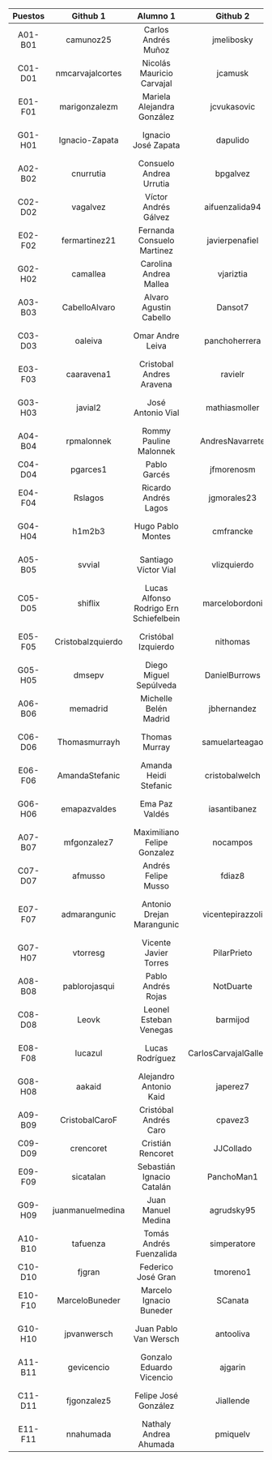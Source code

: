 | Puestos | Github 1 | Alumno 1 | Github 2 | Alumno 2 |
|:-------:|:--------------:|:---------------:|:---------------:|:---------------:|
| A01-B01 | camunoz25 | Carlos Andrés Muñoz | jmelibosky | Joaquín Melibosky |
| C01-D01 | nmcarvajalcortes | Nicolás Mauricio Carvajal | jcamusk | Joaquín Andrés Camus |
| E01-F01 | marigonzalezm | Mariela Alejandra González | jcvukasovic | Javiera Cristina Vukasovic |
| G01-H01 | Ignacio-Zapata | Ignacio José Zapata | dapulido | Diego Andrés Pulido |
| A02-B02 | cnurrutia | Consuelo Andrea Urrutia | bpgalvez | Bernardita Paz Gálvez |
| C02-D02 | vagalvez | Víctor Andrés Gálvez | aifuenzalida94 | Andrés Ignacio Fuenzalida |
| E02-F02 | fermartinez21 | Fernanda Consuelo Martinez | javierpenafiel | Javier Ignacio Peñafiel |
| G02-H02 | camallea | Carolina Andrea Mallea | vjariztia | Vicente Jose Ariztia |
| A03-B03 | CabelloAlvaro | Alvaro Agustin Cabello | Dansot7 | Daniel Eduardo Soto |
| C03-D03 | oaleiva | Omar Andre Leiva | panchoherrera | Francisco Javier Herrera |
| E03-F03 | caaravena1 | Cristobal Andres Aravena | ravielr | Rodrigo Andrés Viel |
| G03-H03 | javial2 | José Antonio Vial | mathiasmoller | Mathias Andrés Moller |
| A04-B04 | rpmalonnek | Rommy Pauline Malonnek | AndresNavarrete | Andrés Ignacio Navarrete |
| C04-D04 | pgarces1 | Pablo Garcés | jfmorenosm | Joaquín Moreno |
| E04-F04 | Rslagos | Ricardo Andrés Lagos | jgmorales23 | Javier Ignacio Morales |
| G04-H04 | h1m2b3 | Hugo Pablo Montes | cmfrancke | Cristóbal Manuel Francke |
| A05-B05 | svvial | Santiago Víctor Vial | vlizquierdo | Vicente Luis Izquierdo |
| C05-D05 | shiflix | Lucas Alfonso Rodrigo Ern Schiefelbein | marcelobordoni | Marcelo Ignacio Bordoni |
| E05-F05 | CristobaIzquierdo | Cristóbal Izquierdo | nithomas | Nicolas Ignacio Thomas |
| G05-H05 | dmsepv | Diego Miguel Sepúlveda | DanielBurrows | Daniel Ignacio Burrows |
| A06-B06 | memadrid | Michelle Belén Madrid | jbhernandez | Joaquin Alberto Hernandez |
| C06-D06 | Thomasmurrayh | Thomas Murray | samuelarteagao | Samuel Alberto Arteaga |
| E06-F06 | AmandaStefanic | Amanda Heidi Stefanic | cristobalwelch | Cristóbal Welch |
| G06-H06 | emapazvaldes | Ema Paz Valdés | iasantibanez | Ivan Alejandro Santibañez |
| A07-B07 | mfgonzalez7 | Maximiliano Felipe Gonzalez | nocampos | Nicolás Orlando Campos |
| C07-D07 | afmusso | Andrés Felipe Musso | fdiaz8 | Fernando Diaz |
| E07-F07 | admarangunic | Antonio Drejan Marangunic | vicentepirazzoli | Vicente Tomas Jose Pirazzoli |
| G07-H07 | vtorresg | Vicente Javier Torres | PilarPrieto | María Del Pilar Prieto |
| A08-B08 | pablorojasqui | Pablo Andrés Rojas | NotDuarte | Carlos Javier Duarte |
| C08-D08 | Leovk | Leonel Esteban Venegas | barmijod | Benjamín Armijo |
| E08-F08 | lucazul | Lucas Rodríguez | CarlosCarvajalGallegos | Carlos Andrés Carvajal |
| G08-H08 | aakaid | Alejandro Antonio Kaid | japerez7 | José Antonio Pérez |
| A09-B09 | CristobalCaroF | Cristóbal Andrés Caro | cpavez3 | Cristóbal Pavez |
| C09-D09 | crencoret | Cristián Rencoret | JJCollado | Juan Jose Collado |
| E09-F09 | sicatalan | Sebastián Ignacio Catalán | PanchoMan1 | Francisco José Alliende |
| G09-H09 | juanmanuelmedina | Juan Manuel Medina | agrudsky95 | Andrés Grudsky |
| A10-B10 | tafuenza | Tomás Andrés Fuenzalida | simperatore | Sebastián Imperatore |
| C10-D10 | fjgran | Federico José Gran | tmoreno1 | Tomás Moreno |
| E10-F10 | MarceloBuneder | Marcelo Ignacio Buneder | SCanata | Stefano Antonio Canata |
| G10-H10 | jpvanwersch | Juan Pablo Van Wersch | antooliva | Antonia Estefania Oliva |
| A11-B11 | gevicencio | Gonzalo Eduardo Vicencio | ajgarin | Andrés Jesús Garín |
| C11-D11 | fjgonzalez5 | Felipe José González | Jiallende | Juan Ignacio Allende |
| E11-F11 | nnahumada | Nathaly Andrea Ahumada | pmiquelv | Pedro José Miquel |
